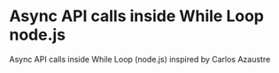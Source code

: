 # Async API calls inside While Loop node.js
Async API calls inside While Loop (node.js)
inspired by Carlos Azaustre
